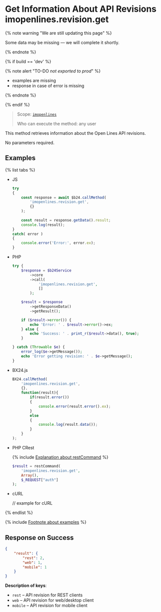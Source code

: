 # Get Information About API Revisions imopenlines.revision.get

{% note warning "We are still updating this page" %}

Some data may be missing — we will complete it shortly.

{% endnote %}

{% if build == 'dev' %}

{% note alert "TO-DO _not exported to prod_" %}

- examples are missing
- response in case of error is missing

{% endnote %}

{% endif %}

> Scope: [`imopenlines`](../../scopes/permissions.md)
>
> Who can execute the method: any user

This method retrieves information about the Open Lines API revisions.

No parameters required.

## Examples

{% list tabs %}

- JS

    ```js
    try
    {
        const response = await $b24.callMethod(
            'imopenlines.revision.get',
            {}
        );
        
        const result = response.getData().result;
        console.log(result);
    }
    catch( error )
    {
        console.error('Error:', error.ex);
    }
    ```

- PHP

    ```php
    try {
        $response = $b24Service
            ->core
            ->call(
                'imopenlines.revision.get',
                []
            );
    
        $result = $response
            ->getResponseData()
            ->getResult();
    
        if ($result->error()) {
            echo 'Error: ' . $result->error()->ex;
        } else {
            echo 'Success: ' . print_r($result->data(), true);
        }
    
    } catch (Throwable $e) {
        error_log($e->getMessage());
        echo 'Error getting revision: ' . $e->getMessage();
    }
    ```

- BX24.js

    ```js
    BX24.callMethod(
        'imopenlines.revision.get',
        {},
        function(result){
            if(result.error())
            {
                console.error(result.error().ex);
            }
            else
            {
                console.log(result.data());
            }
        }
    );
    ```

- PHP CRest

    {% include [Explanation about restCommand](../../chat-bots/_includes/rest-command.md) %}

    ```php
    $result = restCommand(
        'imopenlines.revision.get',
        Array(),
        $_REQUEST["auth"]
    );
    ```

- cURL

    // example for cURL

{% endlist %}

{% include [Footnote about examples](../../../_includes/examples.md) %}

## Response on Success

```json
{    
    "result": {
        "rest": 2,
        "web": 1,
        "mobile": 1
    }
}
```

**Description of keys**:

- `rest` – API revision for REST clients
- `web` – API revision for web/desktop client
- `mobile` – API revision for mobile client